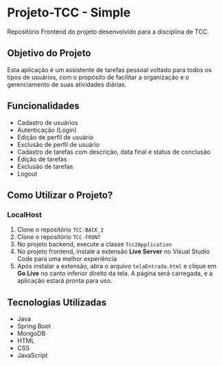 # Projeto-TCC - Simple

Repositório Frontend do projeto desenvolvido para a disciplina de TCC.

## Objetivo do Projeto

Esta aplicação é um assistente de tarefas pessoal voltado para todos os tipos de usuários, com o propósito de facilitar a organização e o gerenciamento de suas atividades diárias.

## Funcionalidades

- Cadastro de usuários
- Autenticação (Login)
- Edição de perfil de usuário
- Exclusão de perfil de usuário
- Cadastro de tarefas com descrição, data final e status de conclusão
- Edição de tarefas
- Exclusão de tarefas
- Logout

## Como Utilizar o Projeto?

### LocalHost

1. Clone o repositório `TCC-BACK_2`
2. Clone o repositório `TCC-FRONT`
3. No projeto backend, execute a classe `Tcc2Application`
4. No projeto frontend, instale a extensão **Live Server** no Visual Studio Code para uma melhor experiência
5. Após instalar a extensão, abra o arquivo `telaEntrada.html` e clique em **Go Live** no canto inferior direito da tela. A página será carregada, e a aplicação estará pronta para uso.

## Tecnologias Utilizadas

- Java
- Spring Boot
- MongoDB
- HTML
- CSS
- JavaScript

